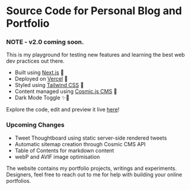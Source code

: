 # Source Code for Personal Blog and Portfolio

### NOTE - v2.0 coming soon. 

This is my playground for testing new features and learning the best web dev practices out there. 

* Built using [Next.js](https://nextjs.org) 🎉
* Deployed on [Vercel](https://vercel.com) 🚀
* Styled using [Tailwind CSS](https://tailwindcss.com) 🎨
* Content managed using [Cosmic.js CMS](https://www.cosmicjs.com) 📝
* Dark Mode Toggle ✨🌙

Explore the code, edit and preview it live [here](https://stackblitz.com/github/GLaDO8/nextjs-portfolio)!

### Upcoming Changes 
* Tweet Thoughtboard using static server-side rendered tweets
* Automatic sitemap creation through Cosmic CMS API
* Table of Contents for markdown content
* webP and AVIF image optimisation

The website contains my portfolio projects, writings and experiments. Designers, feel free to reach out to me for help with building your online portfolios.
